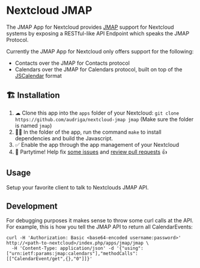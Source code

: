 # Nextcloud JMAP
The JMAP App for Nextcloud provides [JMAP](https://jmap.io/) support for Nextcloud systems by exposing a RESTful-like API Endpoint which speaks the JMAP Protocol.

Currently the JMAP App for Nextcloud only offers support for the following:

* Contacts over the JMAP for Contacts protocol
* Calendars over the JMAP for Calendars protocol, built on top of the [JSCalendar](https://tools.ietf.org/html/draft-ietf-calext-jscalendar-32) format

## 🏗 Installation

1. ☁ Clone this app into the `apps` folder of your Nextcloud: `git clone https://github.com/audriga/nextcloud-jmap jmap` (Make sure the folder is named `jmap`)
2. 👩‍💻 In the folder of the app, run the command `make` to install dependencies and build the Javascript.
3. ✅ Enable the app through the app management of your Nextcloud
4. 🎉 Partytime! Help fix [some issues](https://github.com/audriga/nextcloud-jmap/issues) and [review pull requests](https://github.com/audriga/nextcloud-jmap/pulls) 👍

## Usage

Setup your favorite client to talk to Nextclouds JMAP API.

## Development

For debugging purposes it makes sense to throw some curl calls at the API. For example, this is how you tell the JMAP API to return all CalendarEvents:
```
curl -H 'Authorization: Basic <base64-encoded username:password>' http://<path-to-nextcloud>/index.php/apps/jmap/jmap \
  -H 'Content-Type: application/json' -d '{"using":["urn:ietf:params:jmap:calendars"],"methodCalls":[["CalendarEvent/get",{},"0"]]}'
```
